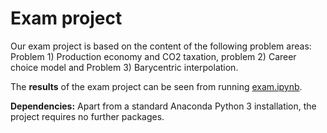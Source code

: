 # Exam project

Our exam project is based on the content of the following problem areas: Problem 1) Production economy and CO2 taxation, problem 2) Career choice model and Problem 3) Barycentric interpolation.

The **results** of the exam project can be seen from running [exam.ipynb](exam.ipynb).

**Dependencies:** Apart from a standard Anaconda Python 3 installation, the project requires no further packages.
